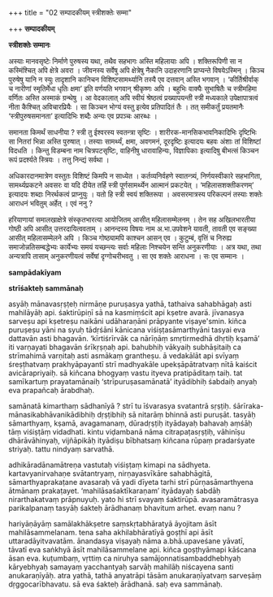 +++
title = "02 सम्पादकीयम् स्त्रीशक्तेः सम्मा"

+++
**सम्पादकीयम्**

**स्त्रीशक्तेः सम्मानः**

अस्याः मानवसृष्टेः निर्माणे पुरुषस्य यथा, तथैव सहभागः अस्ति महिलायाः अपि । शक्तिरूपिणी सा न कस्मिंश्चित् अपि क्षेत्रे अवरा । जीवनस्य सर्वेषु अपि क्षेत्रेषु नैकानि उदाहरणानि प्राप्यन्ते विषयेऽस्मिन् । किञ्च पुरुषेषु यानि न स्युः तादृशानि कानिचन विशिष्टसामर्थ्यानि तस्यै एव दत्तवान् अस्ति भगवान् । ‘कीर्तिश्रीर्वाक् च नारीणां स्मृतिर्मेधा धृतिः क्षमा’ इति वर्णयति भगवान् श्रीकृष्णः अपि । बहुभिः वाक्यैः सुभाषितैः च स्त्रीमहिमा वर्णितः अस्ति अस्माकं ग्रन्थेषु । आ वेदकालात् अपि स्वीयं श्रेष्ठत्वं प्रख्यापयन्ती स्त्री मध्यकाले उपेक्षापात्रत्वं नीता कैश्चित् अविचारप्रियैः । सा किञ्चन भोग्यं वस्तु इत्येव प्रतिपादितं तैः । तत् समीकर्तुं प्रयतमानैः ‘स्त्रीपुरुषसमानता’ इत्यादिभिः शब्दैः अन्यः एव प्रपञ्चः आरब्धः ।

समानता किमर्थं साधनीया ? स्त्री तु ईश्वरस्य स्वतन्त्रा सृष्टिः । शारीरक-मानसिकभावनिकादिभिः दृष्टिभिः सा नितरां भिन्ना अस्ति पुरुषात् । तस्याः सामर्थ्यं, क्षमा, अवगमनं, दूरदृष्टिः इत्यादयः बहवः अंशाः तां विशिष्टां विदधति । किन्तु विडम्बना नाम चित्रपटसृष्टिः, वाहिनीषु धारावाहिन्यः, विज्ञापिकाः इत्यादिषु बीभत्सं किञ्चन रूपं प्रदर्श्यते स्त्रियः । तत्तु निन्द्यं सर्वथा ।

अधिकारदानमात्रेण वस्तुतः विशिष्टं किमपि न साध्येत । कर्तव्यनिर्वहणे स्वातन्त्र्यं, निर्णयस्वीकारे सहभागिता, सामर्थ्यप्रकटने अवसरः वा यदि दीयेत तर्हि स्त्री पूर्णसामर्थ्येन आत्मानं प्रकटयेत् । ‘महिलासशक्तीकरणम्’ इत्यादयः शब्दाः निरर्थकत्वं प्राप्नुयुः । यतो हि स्त्री स्वयं शक्तिरूपा । अवसरमात्रस्य परिकल्पनं तस्याः शक्तेः आराधनं भवितुम् अर्हेत् । एवं ननु ?

हरियाणायां समालखाक्षेत्रे संस्कृतभारत्या आयोजितम् आसीत् महिलासम्मेलनम् । तेन सह अखिलभारतीया गोष्ठी अपि आसीत् उत्तरदायित्ववताम् । आनन्दस्य विषयः नाम अ.भा.उपवेशने यावती, तावती एव सङ्ख्या आसीत् महिलासम्मेलने अपि । किञ्च गोष्ठ्यामपि काश्चन आसन् एव । कुटुम्बं, वृत्तिं च निरुह्य समाजोन्नतिसम्बद्धेभ्यः कार्येभ्यः समयं यच्छन्त्यः सर्वाः महिलाः निश्चयेन सन्ति अनुकरणीयाः । अत्र यथा, तथा अन्यत्रापि तासाम् अनुकरणीयत्वं सर्वेषां दृग्गोचरीभवतु । सा एव शक्तेः आराधना । सः एव सम्मानः ।



**sampādakīyam**

**strīśakteḥ sammānaḥ**

asyāḥ mānavasṛṣṭeḥ nirmāṇe puruṣasya yathā, tathaiva sahabhāgaḥ asti mahilāyāḥ api. śaktirūpiṇī sā na kasmiṃścit api kṣetre avarā. jīvanasya sarveṣu api kṣetreṣu naikāni udāharaṇāni prāpyante viṣaye'smin. kiñca puruṣeṣu yāni na syuḥ tādṛśāni kānicana viśiṣṭasāmarthyāni tasyai eva dattavān asti bhagavān. ‘kīrtiśrīrvāk ca nārīṇāṃ smṛtirmedhā dhṛtiḥ kṣamā’ iti varṇayati bhagavān śrīkṛṣṇaḥ api. bahubhiḥ vākyaiḥ subhāṣitaiḥ ca strīmahimā varṇitaḥ asti asmākaṃ grantheṣu. ā vedakālāt api svīyaṃ śreṣṭhatvaṃ prakhyāpayantī strī madhyakāle upekṣāpātratvaṃ nītā kaiścit avicārapriyaiḥ. sā kiñcana bhogyaṃ vastu ityeva pratipāditaṃ taiḥ. tat samīkartuṃ prayatamānaiḥ ‘strīpuruṣasamānatā’ ityādibhiḥ śabdaiḥ anyaḥ eva prapañcaḥ ārabdhaḥ.

samānatā kimarthaṃ sādhanīyā ? strī tu īśvarasya svatantrā sṛṣṭiḥ. śārīraka-mānasikabhāvanikādibhiḥ dṛṣṭibhiḥ sā nitarāṃ bhinnā asti puruṣāt. tasyāḥ sāmarthyaṃ, kṣamā, avagamanaṃ, dūradṛṣṭiḥ ityādayaḥ bahavaḥ aṃśāḥ tāṃ viśiṣṭāṃ vidadhati. kintu viḍambanā nāma citrapaṭasṛṣṭiḥ, vāhinīṣu dhārāvāhinyaḥ, vijñāpikāḥ ityādiṣu bībhatsaṃ kiñcana rūpaṃ pradarśyate striyaḥ. tattu nindyaṃ sarvathā.

adhikāradānamātreṇa vastutaḥ viśiṣṭaṃ kimapi na sādhyeta. kartavyanirvahaṇe svātantryaṃ, nirṇayasvīkāre sahabhāgitā, sāmarthyaprakaṭane avasaraḥ vā yadi dīyeta tarhi strī pūrṇasāmarthyena ātmānaṃ prakaṭayet. ‘mahilāsaśaktīkaraṇam’ ityādayaḥ śabdāḥ nirarthakatvaṃ prāpnuyuḥ. yato hi strī svayaṃ śaktirūpā. avasaramātrasya parikalpanaṃ tasyāḥ śakteḥ ārādhanaṃ bhavitum arhet. evaṃ nanu ?

hariyāṇāyāṃ samālakhākṣetre saṃskṛtabhāratyā āyojitam āsīt mahilāsammelanam. tena saha akhilabhāratīyā goṣṭhī api āsīt uttaradāyitvavatām. ānandasya viṣayaḥ nāma a.bhā.upaveśane yāvatī, tāvatī eva saṅkhyā āsīt mahilāsammelane api. kiñca goṣṭhyāmapi kāścana āsan eva. kuṭumbaṃ, vṛttiṃ ca niruhya samājonnatisambaddhebhyaḥ kāryebhyaḥ samayaṃ yacchantyaḥ sarvāḥ mahilāḥ niścayena santi anukaraṇīyāḥ. atra yathā, tathā anyatrāpi tāsām anukaraṇīyatvaṃ sarveṣāṃ dṛggocarībhavatu. sā eva śakteḥ ārādhanā. saḥ eva sammānaḥ.
